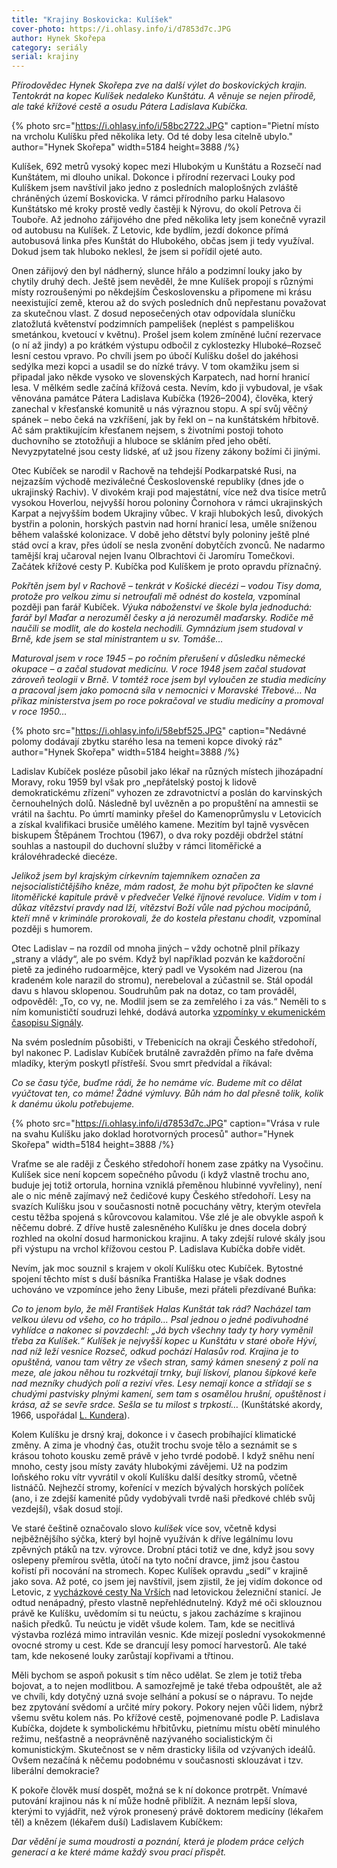 ```yaml
---
title: "Krajiny Boskovicka: Kulíšek"
cover-photo: https://i.ohlasy.info/i/d7853d7c.JPG
author: Hynek Skořepa
category: seriály
serial: krajiny
---
```


*Přírodovědec Hynek Skořepa zve na další výlet do boskovických krajin. Tentokrát na kopec Kulíšek nedaleko Kunštátu. A věnuje se nejen přírodě, ale také křížové cestě a osudu Pátera Ladislava Kubíčka.*

{% photo src="https://i.ohlasy.info/i/58bc2722.JPG" caption="Pietní místo na vrcholu Kulíšku před několika lety. Od té doby lesa citelně ubylo." author="Hynek Skořepa" width=5184 height=3888 /%}

Kulíšek, 692 metrů vysoký kopec mezi Hlubokým u Kunštátu a Rozsečí nad Kunštátem, mi dlouho unikal. Dokonce i přírodní rezervaci Louky pod Kulíškem jsem navštívil jako jedno z posledních maloplošných zvláště chráněných území Boskovicka. V rámci přírodního parku Halasovo Kunštátsko mé kroky prostě vedly častěji k Nýrovu, do okolí Petrova či Touboře. Až jednoho zářijového dne před několika lety jsem konečně vyrazil od autobusu na Kulíšek. Z Letovic, kde bydlím, jezdí dokonce přímá autobusová linka přes Kunštát do Hlubokého, občas jsem ji tedy využíval. Dokud jsem tak hluboko neklesl, že jsem si pořídil ojeté auto.

Onen zářijový den byl nádherný, slunce hřálo a podzimní louky jako by chytily druhý dech. Ještě jsem nevěděl, že mne Kulíšek propojí s různými místy rozroušenými po někdejším Československu a připomene mi krásu neexistující země, kterou až do svých posledních dnů nepřestanu považovat za skutečnou vlast. Z dosud neposečených otav odpovídala sluníčku zlatožlutá květenství podzimních pampelišek (neplést s pampeliškou smetánkou, kvetoucí v květnu). Prošel jsem kolem zmíněné luční rezervace (o ní až jindy) a po krátkém výstupu odbočil z cyklostezky Hluboké–Rozseč lesní cestou vpravo. Po chvíli jsem po úbočí Kulíšku došel do jakéhosi sedýlka mezi kopci a usadil se do nízké trávy. V tom okamžiku jsem si připadal jako někde vysoko ve slovenských Karpatech, nad horní hranicí lesa. V mělkém sedle začíná křížová cesta. Nevím, kdo ji vybudoval, je však věnována památce Pátera Ladislava Kubíčka (1926–2004), člověka, který zanechal v křesťanské komunitě u nás výraznou stopu. A spí svůj věčný spánek – nebo čeká na vzkříšení, jak by řekl on – na kunštátském hřbitově. Ač sám praktikujícím křesťanem nejsem, s životními postoji tohoto duchovního se ztotožňuji a hluboce se skláním před jeho obětí. Nevyzpytatelné jsou cesty lidské, ať už jsou řízeny zákony božími či jinými.

Otec Kubíček se narodil v Rachově na tehdejší Podkarpatské Rusi, na nejzazším východě meziválečné Československé republiky (dnes jde o ukrajinský Rachiv). V divokém kraji pod majestátní, více než dva tisíce metrů vysokou Hoverlou, nejvyšší horou poloniny Čornohora v rámci ukrajinských Karpat a nejvyšším bodem Ukrajiny vůbec. V kraji hlubokých lesů, divokých bystřin a polonin, horských pastvin nad horní hranicí lesa, uměle sníženou během valašské kolonizace. V době jeho dětství byly poloniny ještě plné stád ovcí a krav, přes údolí se nesla zvonění dobytčích zvonců. Ne nadarmo tamější kraj učaroval nejen Ivanu Olbrachtovi či Jaromíru Tomečkovi. Začátek křížové cesty P. Kubíčka pod Kulíškem je proto opravdu příznačný.

*Pokřtěn jsem byl v Rachově – tenkrát v Košické diecézi – vodou Tisy doma, protože pro velkou zimu si netroufali mě odnést do kostela,* vzpomínal později pan farář Kubíček. *Výuka náboženství ve škole byla jednoduchá: farář byl Maďar a nerozuměl česky a já nerozuměl maďarsky. Rodiče mě naučili se modlit, ale do kostela nechodili. Gymnázium jsem studoval v Brně, kde jsem se stal ministrantem u sv. Tomáše…*

*Maturoval jsem v roce 1945 – po ročním přerušení v důsledku německé okupace – a začal studovat medicínu. V roce 1948 jsem začal studovat zároveň teologii v Brně. V tomtéž roce jsem byl vyloučen ze studia medicíny a pracoval jsem jako pomocná síla v nemocnici v Moravské Třebové… Na příkaz ministerstva jsem po roce pokračoval ve studiu medicíny a promoval v roce 1950…*

{% photo src="https://i.ohlasy.info/i/58ebf525.JPG" caption="Nedávné polomy dodávají zbytku starého lesa na temeni kopce divoký ráz" author="Hynek Skořepa" width=5184 height=3888 /%}

Ladislav Kubíček posléze působil jako lékař na různých místech jihozápadní Moravy, roku 1959 byl však pro „nepřátelský postoj k lidově demokratickému zřízení“ vyhozen ze zdravotnictví a poslán do karvinských černouhelných dolů. Následně byl uvězněn a po propuštění na amnestii se vrátil na šachtu. Po úmrtí maminky přešel do Kamenoprůmyslu v Letovicích a získal kvalifikaci brusiče umělého kamene. Mezitím byl tajně vysvěcen biskupem Štěpánem Trochtou (1967), o dva roky později obdržel státní souhlas a nastoupil do duchovní služby v rámci litoměřické a královéhradecké diecéze.

*Jelikož jsem byl krajským církevním tajemníkem označen za nejsocialističtějšího kněze, mám radost, že mohu být připočten ke slavné litoměřické kapitule právě v předvečer Velké říjnové revoluce. Vidím v tom i důkaz vítězství pravdy nad lží, vítězství Boží vůle nad pýchou mocipánů, kteří mně v kriminále prorokovali, že do kostela přestanu chodit,* vzpomínal později s humorem.

Otec Ladislav – na rozdíl od mnoha jiných – vždy ochotně plnil příkazy „strany a vlády“, ale po svém. Když byl například pozván ke každoroční pietě za jediného rudoarmějce, který padl ve Vysokém nad Jizerou (na kradeném kole narazil do stromu), nerebeloval a zúčastnil se. Stál opodál davu s hlavou sklopenou. Soudruhům pak na dotaz, co tam prováděl, odpověděl: „To, co vy, ne. Modlil jsem se za zemřelého i za vás.“ Neměli to s ním komunističtí soudruzi lehké, dodává autorka [vzpomínky v ekumenickém časopisu Signály](https://magazin.signaly.cz/2105/p-ladislav-kubicek-nejde-to-to-slovo-neznam). 

Na svém posledním působišti, v Třebenicích na okraji Českého středohoří, byl nakonec P. Ladislav Kubíček brutálně zavražděn přímo na faře dvěma mladíky, kterým poskytl přístřeší. Svou smrt předvídal a říkával:

*Co se času týče, buďme rádi, že ho nemáme víc. Budeme mít co dělat vyúčtovat ten, co máme\! Žádné výmluvy. Bůh nám ho dal přesně tolik, kolik k danému úkolu potřebujeme.*

{% photo src="https://i.ohlasy.info/i/d7853d7c.JPG" caption="Vrása v rule na svahu Kulíšku jako doklad horotvorných procesů" author="Hynek Skořepa" width=5184 height=3888 /%}

Vraťme se ale raději z Českého středohoří honem zase zpátky na Vysočinu. Kulíšek sice není kopcem sopečného původu (i když vlastně trochu ano, buduje jej totiž ortorula, hornina vzniklá přeměnou hlubinné vyvřeliny), není ale o nic méně zajímavý než čedičové kupy Českého středohoří. Lesy na svazích Kulíšku jsou v současnosti notně pocuchány větry, kterým otevřela cestu těžba spojená s kůrovcovou kalamitou. Vše zlé je ale obvykle aspoň k něčemu dobré. Z dříve hustě zalesněného Kulíšku je dnes docela dobrý rozhled na okolní dosud harmonickou krajinu. A taky zdejší rulové skály jsou při výstupu na vrchol křížovou cestou P. Ladislava Kubíčka dobře vidět.

Nevím, jak moc souznil s krajem v okolí Kulíšku otec Kubíček. Bytostné spojení těchto míst s duší básníka Františka Halase je však dodnes uchováno ve vzpomínce jeho ženy Libuše, mezi přáteli přezdívané Buňka:

*Co to jenom bylo, že měl František Halas Kunštát tak rád? Nacházel tam velkou úlevu od všeho, co ho trápilo… Psal jednou o jedné podivuhodné vyhlídce a nakonec si povzdechl: „Já bych všechny tady ty hory vyměnil třeba za Kulíšek.“ Kulíšek je nejvyšší kopec u Kunštátu v staré oboře Hýví, nad níž leží vesnice Rozseč, odkud pochází Halasův rod. Krajina je to opuštěná, vanou tam větry ze všech stran, samý kámen snesený z polí na meze, ale jakou něhou tu rozkvétají trnky, bují lískoví, planou šípkové keře nad mezníky chudých polí a reziví vřes. Lesy nemají konce a střídají se s chudými pastvisky plnými kamení, sem tam s osamělou hrušní, opuštěnost i krása, až se sevře srdce. Sešla se tu milost s trpkostí…* (Kunštátské akordy, 1966, uspořádal [L. Kundera](https://ohlasy.info/clanky/2020/03/kundera-100.html)).

Kolem Kulíšku je drsný kraj, dokonce i v časech probíhající klimatické změny. A zima je vhodný čas, otužit trochu svoje tělo a seznámit se s krásou tohoto kousku země právě v jeho tvrdé podobě. I když sněhu není mnoho, cesty jsou místy zaváty hlubokými závějemi. Už na podzim loňského roku vítr vyvrátil v okolí Kulíšku další desítky stromů, včetně listnáčů. Nejhezčí stromy, kořenící v mezích bývalých horských políček (ano, i ze zdejší kamenité půdy vydobývali tvrdě naši předkové chléb svůj vezdejší), však dosud stojí. 

Ve staré češtině označovalo slovo *kulíšek* více sov, včetně kdysi nejběžnějšího sýčka, který byl hojně využíván k dříve legálnímu lovu zpěvných ptáků na tzv. výrovce. Drobní ptáci totiž ve dne, když jsou sovy oslepeny přemírou světla, útočí na tyto noční dravce, jimž jsou častou kořistí při nocování na stromech. Kopec Kulíšek opravdu „sedí“ v krajině jako sova. Až poté, co jsem jej navštívil, jsem zjistil, že jej vidím dokonce od Letovic, z [vycházkové cesty Na Vrších](https://ohlasy.info/clanky/2016/06/na-vrsich.html) nad letovickou železniční stanicí. Je odtud nenápadný, přesto vlastně nepřehlédnutelný. Když mé oči sklouznou právě ke Kulíšku, uvědomím si tu neúctu, s jakou zacházíme s krajinou našich předků. Tu neúctu je vidět všude kolem. Tam, kde se necitlivá výstavba rozlézá mimo intravilán vesnic. Kde mizejí poslední vysokokmenné ovocné stromy u cest. Kde se drancují lesy pomocí harvestorů. Ale také tam, kde nekosené louky zarůstají kopřivami a třtinou.

Měli bychom se aspoň pokusit s tím něco udělat. Se zlem je totiž třeba bojovat, a to nejen modlitbou. A samozřejmě je také třeba odpouštět, ale až ve chvíli, kdy dotyčný uzná svoje selhání a pokusí se o nápravu. To nejde bez zpytování svědomí a určité míry pokory. Pokory nejen vůči lidem, nýbrž všemu světu kolem nás. Po křížové cestě, pojmenované podle P. Ladislava Kubíčka, dojdete k symbolickému hřbitůvku, pietnímu místu obětí minulého režimu, nešťastně a neoprávněně nazývaného socialistickým či komunistickým. Skutečnost se v něm drasticky lišila od vzývaných ideálů. Ovšem nezačíná k něčemu podobnému v současnosti sklouzávat i tzv. liberální demokracie?

K pokoře člověk musí dospět, možná se k ní dokonce protrpět. Vnímavé putování krajinou nás k ní může hodně přiblížit. A neznám lepší slova, kterými to vyjádřit, než výrok pronesený právě doktorem medicíny (lékařem těl) a knězem (lékařem duší) Ladislavem Kubíčkem:

*Dar vědění je suma moudrosti a poznání, která je plodem práce celých generací a ke které máme každý svou prací přispět.*